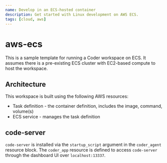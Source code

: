 ```yaml
---
name: Develop in an ECS-hosted container
description: Get started with Linux development on AWS ECS.
tags: [cloud, aws]
---
```


# aws-ecs

This is a sample template for running a Coder workspace on ECS. It assumes there
is a pre-existing ECS cluster with EC2-based compute to host the workspace.

## Architecture

This workspace is built using the following AWS resources:

- Task definition - the container definition, includes the image, command, volume(s)
- ECS service - manages the task definition

## code-server

`code-server` is installed via the `startup_script` argument in the `coder_agent`
resource block. The `coder_app` resource is defined to access `code-server` through
the dashboard UI over `localhost:13337`.
